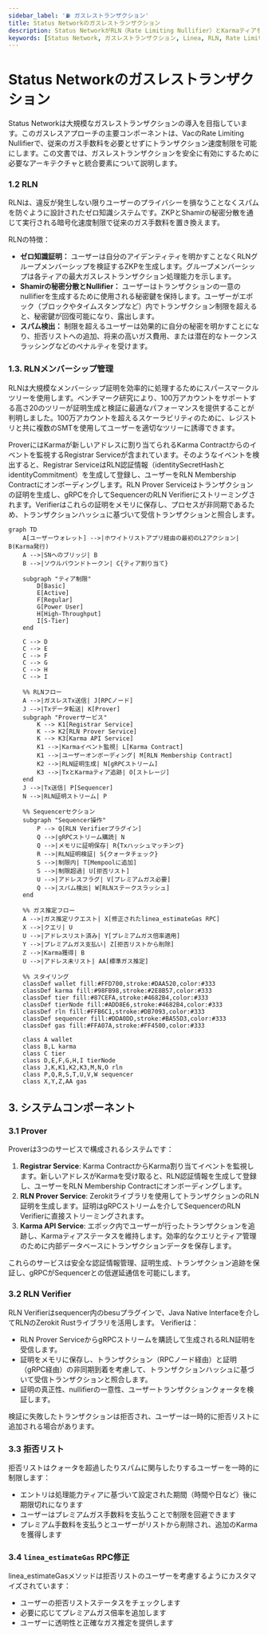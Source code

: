 ```yaml
---
sidebar_label: '⛽ ガスレストランザクション'
title: Status Networkのガスレストランザクション
description: Status NetworkがRLN（Rate Limiting Nullifier）とKarmaティアを使用してスパム防止と公正な使用のためのガスレストランザクションを実装する方法を学びます。
keywords: [Status Network, ガスレストランザクション, Linea, RLN, Rate Limiting Nullifier, Karma, ゼロ知識証明, ZKP, ソウルバウンドトークン, ブロックチェーン, レイヤー2, L2, スパム防止]
---
```


# Status Networkのガスレストランザクション

Status Networkは大規模なガスレストランザクションの導入を目指しています。このガスレスアプローチの主要コンポーネントは、VacのRate Limiting Nullifierで、従来のガス手数料を必要とせずにトランザクション速度制限を可能にします。この文書では、ガスレストランザクションを安全に有効にするために必要なアーキテクチャと統合要素について説明します。

### 1.2 RLN

RLNは、違反が発生しない限りユーザーのプライバシーを損なうことなくスパムを防ぐように設計されたゼロ知識システムです。ZKPとShamirの秘密分散を通じて実行される暗号化速度制限で従来のガス手数料を置き換えます。

RLNの特徴：

- **ゼロ知識証明：** ユーザーは自分のアイデンティティを明かすことなくRLNグループメンバーシップを検証するZKPを生成します。グループメンバーシップは各ティアの最大ガスレストランザクション処理能力を示します。
- **Shamirの秘密分散とNullifier：** ユーザーはトランザクションの一意のnullifierを生成するために使用される秘密鍵を保持します。ユーザーがエポック（ブロックやタイムスタンプなど）内でトランザクション制限を超えると、秘密鍵が回復可能になり、露出します。
- **スパム検出：** 制限を超えるユーザーは効果的に自分の秘密を明かすことになり、拒否リストへの追加、将来の高いガス費用、または潜在的なトークンスラッシングなどのペナルティを受けます。

### 1.3. RLNメンバーシップ管理

RLNは大規模なメンバーシップ証明を効率的に処理するためにスパースマークルツリーを使用します。ベンチマーク研究により、100万アカウントをサポートする高さ20のツリーが証明生成と検証に最適なパフォーマンスを提供することが判明しました。100万アカウントを超えるスケーラビリティのために、レジストリと共に複数のSMTを使用してユーザーを適切なツリーに誘導できます。

ProverにはKarmaが新しいアドレスに割り当てられるKarma Contractからのイベントを監視するRegistrar Serviceが含まれています。そのようなイベントを検出すると、Registrar ServiceはRLN認証情報（identitySecretHashとidentityCommitment）を生成して登録し、ユーザーをRLN Membership Contractにオンボーディングします。RLN Prover Serviceはトランザクションの証明を生成し、gRPCを介してSequencerのRLN Verifierにストリーミングされます。Verifierはこれらの証明をメモリに保存し、プロセスが非同期であるため、トランザクションハッシュに基づいて受信トランザクションと照合します。

```mermaid
graph TD
    A[ユーザーウォレット] -->|ホワイトリストアプリ経由の最初のL2アクション| B(Karma発行)
    A -->|SNへのブリッジ| B
    B -->|ソウルバウンドトークン| C{ティア割り当て}

    subgraph "ティア制限"
        D[Basic]
        E[Active]
        F[Regular]
        G[Power User]
        H[High-Throughput]
        I[S-Tier]
    end

    C --> D
    C --> E
    C --> F
    C --> G
    C --> H
    C --> I

    %% RLNフロー
    A -->|ガスレスTx送信| J[RPCノード]
    J -->|Txデータ転送| K[Prover]
    subgraph "Proverサービス"
        K --> K1[Registrar Service]
        K --> K2[RLN Prover Service]
        K --> K3[Karma API Service]
        K1 -->|Karmaイベント監視| L[Karma Contract]
        K1 -->|ユーザーオンボーディング| M[RLN Membership Contract]
        K2 -->|RLN証明生成| N[gRPCストリーム]
        K3 -->|TxとKarmaティア追跡| O[ストレージ]
    end
    J -->|Tx送信| P[Sequencer]
    N -->|RLN証明ストリーム| P

    %% Sequencerセクション
    subgraph "Sequencer操作"
        P --> Q[RLN Verifierプラグイン]
        Q -->|gRPCストリーム購読| N
        Q -->|メモリに証明保存| R{Txハッシュマッチング}
        R -->|RLN証明検証| S{クォータチェック}
        S -->|制限内| T[Mempoolに追加]
        S -->|制限超過| U[拒否リスト]
        U -->|アドレスフラグ| V[プレミアムガス必要]
        Q -->|スパム検出| W[RLNステークスラッシュ]
    end

    %% ガス推定フロー
    A -->|ガス推定リクエスト| X[修正されたlinea_estimateGas RPC]
    X -->|クエリ| U
    U -->|アドレスリスト済み| Y[プレミアムガス倍率適用]
    Y -->|プレミアムガス支払い| Z[拒否リストから削除]
    Z -->|Karma獲得| B
    U -->|アドレス未リスト| AA[標準ガス推定]

    %% スタイリング
    classDef wallet fill:#FFD700,stroke:#DAA520,color:#333
    classDef karma fill:#98FB98,stroke:#2E8B57,color:#333
    classDef tier fill:#87CEFA,stroke:#4682B4,color:#333
    classDef tierNode fill:#ADD8E6,stroke:#4682B4,color:#333
    classDef rln fill:#FFB6C1,stroke:#DB7093,color:#333
    classDef sequencer fill:#DDA0DD,stroke:#BA55D3,color:#333
    classDef gas fill:#FFA07A,stroke:#FF4500,color:#333

    class A wallet
    class B,L karma
    class C tier
    class D,E,F,G,H,I tierNode
    class J,K,K1,K2,K3,M,N,O rln
    class P,Q,R,S,T,U,V,W sequencer
    class X,Y,Z,AA gas
```

## 3. システムコンポーネント

### 3.1 Prover

Proverは3つのサービスで構成されるシステムです：

1. **Registrar Service**: Karma ContractからKarma割り当てイベントを監視します。新しいアドレスがKarmaを受け取ると、RLN認証情報を生成して登録し、ユーザーをRLN Membership Contractにオンボーディングします。
2. **RLN Prover Service**: Zerokitライブラリを使用してトランザクションのRLN証明を生成します。証明はgRPCストリームを介してSequencerのRLN Verifierに直接ストリーミングされます。
3. **Karma API Service**: エポック内でユーザーが行ったトランザクションを追跡し、Karmaティアステータスを維持します。効率的なクエリとティア管理のために内部データベースにトランザクションデータを保存します。

これらのサービスは安全な認証情報管理、証明生成、トランザクション追跡を保証し、gRPCがSequencerとの低遅延通信を可能にします。

### 3.2 RLN Verifier

RLN Verifierはsequencer内のbesuプラグインで、Java Native Interfaceを介してRLNのZerokit Rustライブラリを活用します。
Verifierは：

- RLN Prover ServiceからgRPCストリームを購読して生成されるRLN証明を受信します。
- 証明をメモリに保存し、トランザクション（RPCノード経由）と証明（gRPC経由）の非同期到着を考慮して、トランザクションハッシュに基づいて受信トランザクションと照合します。
- 証明の真正性、nullifierの一意性、ユーザートランザクションクォータを検証します。

検証に失敗したトランザクションは拒否され、ユーザーは一時的に拒否リストに追加される場合があります。

### 3.3 拒否リスト

拒否リストはクォータを超過したりスパムに関与したりするユーザーを一時的に制限します：

- エントリは処理能力ティアに基づいて設定された期間（時間や日など）後に期限切れになります
- ユーザーはプレミアムガス手数料を支払うことで制限を回避できます
- プレミアム手数料を支払うとユーザーがリストから削除され、追加のKarmaを獲得します

### 3.4 `linea_estimateGas` RPC修正

linea_estimateGasメソッドは拒否リストのユーザーを考慮するようにカスタマイズされています：

- ユーザーの拒否リストステータスをチェックします
- 必要に応じてプレミアムガス倍率を追加します
- ユーザーに透明性と正確なガス推定を提供します 